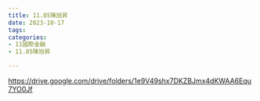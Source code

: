 ```yaml
---
title: 11.05陳旭昇
date: 2023-10-17
tags: 
categories:
- 11國際金融
- 11.05陳旭昇

---
```

https://drive.google.com/drive/folders/1e9V49shx7DKZBJmx4dKWAA6Equ7YO0Jf

